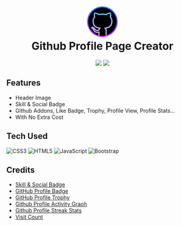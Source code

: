 <div align="center">
  <h1> <img src="Assets/favicon.png" width="80px"><br/>Github Profile Page Creator</h1>
</div>
<p align="center">
  <a href="https://linkedin.com/in/iamsatyajit" target="_blank"><img src="https://img.shields.io/badge/linkedin-%230077B5.svg?style=for-the-badge&logo=linkedin&logoColor=white" height="30px"></a>
  <a href="https://twitter.com/0xSatyajit" target="_blank"><img src="https://img.shields.io/badge/Twitter-%231DA1F2.svg?style=for-the-badge&logo=Twitter&logoColor=white" height="30px"></a>
</p>

## Features
- Header Image
- Skill & Social Badge
- Github Addons, Like Badge, Trophy, Profile View, Profile Stats...
- With No Extra Cost

## Tech Used
![CSS3](https://img.shields.io/badge/css3-%231572B6.svg?style=for-the-badge&logo=css3&logoColor=white)
![HTML5](https://img.shields.io/badge/html5-%23E34F26.svg?style=for-the-badge&logo=html5&logoColor=white)
![JavaScript](https://img.shields.io/badge/javascript-%23323330.svg?style=for-the-badge&logo=javascript&logoColor=%23F7DF1E)
![Bootstrap](https://img.shields.io/badge/bootstrap-%23563D7C.svg?style=for-the-badge&logo=bootstrap&logoColor=white)

## Credits
- [Skill & Social Badge](https://shields.io/)
- [GitHub Profile Badge](https://github.com/acervenky/animated-github-badges)
- [GitHub Profile Trophy](https://github.com/ryo-ma/github-profile-trophy)
- [Github Profile Activity Graoh](https://github.com/Ashutosh00710/github-readme-activity-graph)
- [Github Profile Streak Stats](https://github.com/DenverCoder1/github-readme-streak-stats)
- [Visit Count](https://github.com/VishwaGauravIn/visit-count-pro)
